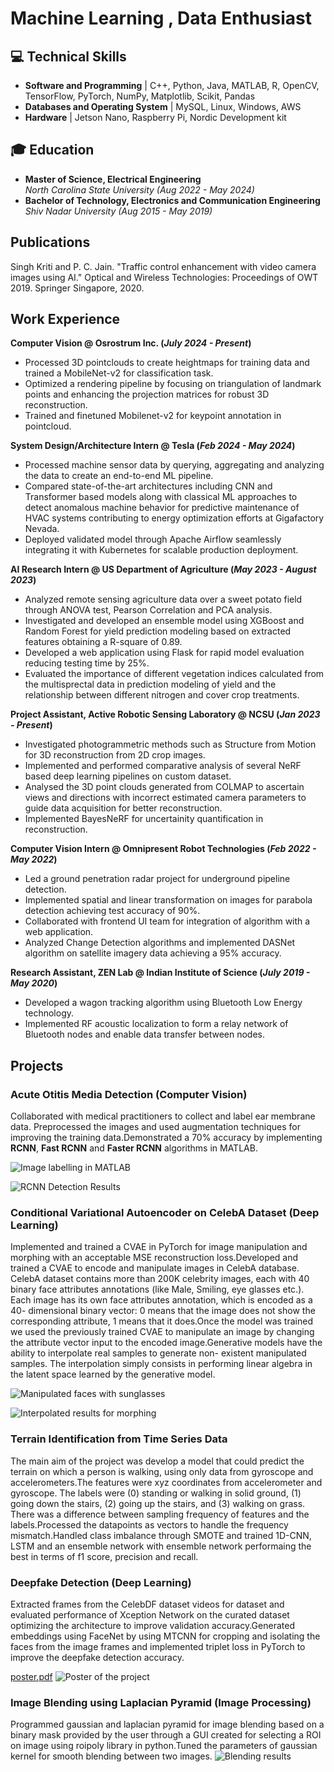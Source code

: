 
# Machine Learning , Data Enthusiast

## 💻 Technical Skills
- **Software and Programming** | C++, Python, Java, MATLAB, R, OpenCV, TensorFlow, PyTorch, NumPy, Matplotlib, Scikit, Pandas
- **Databases and Operating System** | MySQL, Linux, Windows, AWS
- **Hardware** | Jetson Nano, Raspberry Pi, Nordic Development kit

## 🎓 Education
- **Master of Science, Electrical Engineering** <br>
_North Carolina State University (Aug 2022 - May 2024)_
- **Bachelor of Technology, Electronics and Communication Engineering** <br>
_Shiv Nadar University (Aug 2015 - May 2019)_

## Publications
Singh Kriti and P. C. Jain. "Traffic control enhancement with video camera images using AI." Optical and Wireless Technologies: Proceedings of OWT 2019. Springer Singapore, 2020.

## Work Experience
**Computer Vision @ Osrostrum Inc. (_July 2024 - Present_)**
- Processed 3D pointclouds to create heightmaps for training data and trained a MobileNet-v2 for classification task.
- Optimized a rendering pipeline by focusing on triangulation of landmark points and enhancing the projection matrices for robust 3D reconstruction.
- Trained and finetuned Mobilenet-v2 for keypoint annotation in pointcloud.


**System Design/Architecture Intern @ Tesla (_Feb 2024 - May 2024_)**
- Processed machine sensor data by querying, aggregating and analyzing the data to create an end-to-end ML pipeline.
- Compared state-of-the-art architectures including CNN and Transformer based models along with classical ML approaches to
detect anomalous machine behavior for predictive maintenance of HVAC systems contributing to energy optimization efforts at Gigafactory Nevada.
- Deployed validated model through Apache Airflow seamlessly integrating it with Kubernetes for scalable production deployment.


**AI Research Intern @ US Department of Agriculture (_May 2023 - August 2023_)**
- Analyzed remote sensing agriculture data over a sweet potato field through ANOVA test, Pearson Correlation and PCA analysis.
- Investigated and developed an ensemble model using XGBoost and Random Forest for yield prediction modeling based on
extracted features obtaining a R-square of 0.89.
- Developed a web application using Flask for rapid model evaluation reducing testing time by 25%.
- Evaluated the importance of different vegetation indices calculated from the multisprectal data in prediction modeling of yield and the relationship between different nitrogen and cover crop treatments.
  
**Project Assistant, Active Robotic Sensing Laboratory @ NCSU (_Jan 2023 - Present_)**
- Investigated photogrammetric methods such as Structure from Motion for 3D reconstruction from 2D crop images.
- Implemented and performed comparative analysis of several NeRF based deep learning pipelines on custom dataset.
- Analysed the 3D point clouds generated from COLMAP to ascertain views and directions with incorrect estimated camera parameters to guide data acquisition for better reconstruction.
- Implemented BayesNeRF for uncertainity quantification in reconstruction.

**Computer Vision Intern @ Omnipresent Robot Technologies (_Feb 2022 - May 2022_)**
- Led a ground penetration radar project for underground pipeline detection.
- Implemented spatial and linear transformation on images for parabola detection achieving test accuracy of 90%.
- Collaborated with frontend UI team for integration of algorithm with a web application.
- Analyzed Change Detection algorithms and implemented DASNet algorithm on satellite imagery data achieving a 95% accuracy.

**Research Assistant, ZEN Lab @ Indian Institute of Science (_July 2019 - May 2020_)**
- Developed a wagon tracking algorithm using Bluetooth Low Energy technology.
- Implemented RF acoustic localization to form a relay network of Bluetooth nodes and enable data transfer between nodes.

## Projects
### Acute Otitis Media Detection (Computer Vision)

Collaborated with medical practitioners to collect and label ear membrane data. Preprocessed the images and used augmentation techniques for improving the training data.Demonstrated a 70% accuracy by implementing **RCNN**, **Fast RCNN** and **Faster RCNN** algorithms in MATLAB.


![Image labelling in MATLAB](/assets/img/image_labelling.png)


![RCNN Detection Results](/assets/img/rcnn_detection.png)


### Conditional Variational Autoencoder on CelebA Dataset (Deep Learning)

Implemented and trained a CVAE in PyTorch for image manipulation and morphing with an acceptable MSE reconstruction loss.Developed and trained a CVAE to encode and manipulate images in CelebA database. CelebA dataset contains more than 200K celebrity images, each with 40 binary face attributes annotations (like Male, Smiling, eye glasses etc.). Each image has its own face attributes annotation, which is encoded as a 40- dimensional binary vector: 0 means that the image does not show the corresponding attribute, 1 means that it does.Once the model was trained we used the previously trained CVAE to manipulate an image by changing the attribute vector input to the encoded image.Generative models have the ability to interpolate real samples to generate non- existent manipulated samples. The interpolation simply consists in performing linear algebra in the latent space learned by the generative model.


![Manipulated faces with sunglasses](/assets/img/beard_man.png)


![Interpolated results for morphing](/assets/img/nterpolation.png)

### Terrain Identification from Time Series Data

The main aim of the project was develop a model that could predict the terrain on which a person is walking, using only data from gyroscope and accelerometers.The features were xyz coordinates from accelerometer and gyroscope. The labels were (0) standing or walking in solid ground, (1) going down the stairs, (2) going up the stairs, and (3)  walking on grass. There was a difference between sampling frequency of features and the labels.Processed the datapoints as vectors to handle the frequency mismatch.Handled class imbalance through SMOTE and trained 1D-CNN, LSTM and an ensemble network with ensemble network performaing the best in terms of f1 score, precision and recall.

### Deepfake Detection (Deep Learning)

Extracted frames from the CelebDF dataset videos for dataset and  evaluated performance of Xception Network on the curated dataset optimizing the architecture to improve validation accuracy.Generated embeddings using FaceNet by using MTCNN for cropping and isolating the faces from the image frames and implemented triplet loss in PyTorch to improve the deepfake detection accuracy.

[poster.pdf](https://github.com/user-attachments/files/16809242/poster.pdf)
![Poster of the project](/assets/img/poster.png)

### Image Blending using Laplacian Pyramid (Image Processing)

Programmed gaussian and laplacian pyramid for image blending based on a binary mask provided by the user through a GUI
created for selecting a ROI on image using roipoly library in python.Tuned the parameters of gaussian kernel for smooth blending between two images.
![Blending results](/assets/img/gaussian_blending.png)





